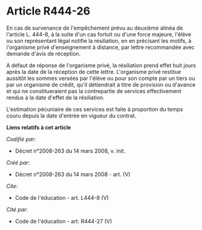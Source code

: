 # Article R444-26

En cas de survenance de l'empêchement prévu au deuxième alinéa de l'article L. 444-8, à la suite d'un cas fortuit ou d'une
force majeure, l'élève ou son représentant légal notifie la résiliation, en en précisant les motifs, à l'organisme privé
d'enseignement à distance, par lettre recommandée avec demande d'avis de réception. 

A défaut de réponse de l'organisme privé, la résiliation prend effet huit jours après la date de la réception de cette
lettre. L'organisme privé restitue aussitôt les sommes versées par l'élève ou pour son compte par un tiers ou par un
organisme de crédit, qu'il détiendrait à titre de provision ou d'avance et qui ne constitueraient pas la contrepartie de
services effectivement rendus à la date d'effet de la résiliation. 

L'estimation pécuniaire de ces services est faite à proportion du temps couru depuis la date d'entrée en vigueur du contrat.

**Liens relatifs à cet article**

_Codifié par_:

  - Décret n°2008-263 du 14 mars 2008, v. init.

_Créé par_:

  - Décret n°2008-263 du 14 mars 2008 - art. (V)

_Cite_:

  - Code de l'éducation - art. L444-8 (V)

_Cité par_:

  - Code de l'éducation - art. R444-27 (V)
